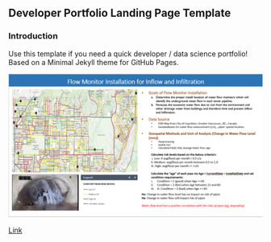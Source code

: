 ## Developer Portfolio Landing Page Template

### Introduction

Use this template if you need a quick developer / data science portfolio! Based on a Minimal Jekyll theme for GitHub Pages.

<img src="images/YanceyKo_WorkExample.GIF?raw=true"/>

[Link]("https://www.linkedin.com/in/yancey-ko-8866274")
```

